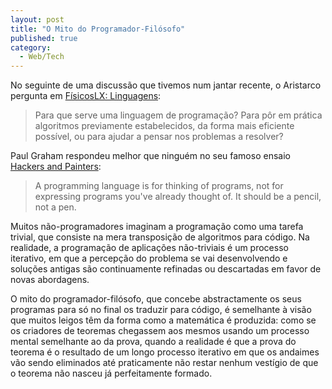 ```yaml
---
layout: post
title: "O Mito do Programador-Filósofo"
published: true
category:
  - Web/Tech
---
```


No seguinte de uma discussão que tivemos num jantar recente, o Aristarco
pergunta em [FísicosLX: Linguagens]:

> Para que serve uma linguagem de programação? Para pôr em prática
> algoritmos previamente estabelecidos, da forma mais eficiente
> possível, ou para ajudar a pensar nos problemas a resolver?

Paul Graham respondeu melhor que ninguém no seu famoso ensaio [Hackers
and Painters]:

> A programming language is for thinking of programs, not for expressing
> programs you've already thought of. It should be a pencil, not a pen.

Muitos não-programadores imaginam a programação como uma tarefa trivial,
que consiste na mera transposição de algoritmos para código. Na
realidade, a programação de aplicações não-triviais é um processo
iterativo, em que a percepção do problema se vai desenvolvendo e
soluções antigas são continuamente refinadas ou descartadas em favor de
novas abordagens.

O mito do programador-filósofo, que concebe abstractamente os seus
programas para só no final os traduzir para código, é semelhante à visão
que muitos leigos têm da forma como a matemática é produzida: como se os
criadores de teoremas chegassem aos mesmos usando um processo mental
semelhante ao da prova, quando a realidade é que a prova do teorema é o
resultado de um longo processo iterativo em que os andaimes vão sendo
eliminados até praticamente não restar nenhum vestígio de que o teorema
não nasceu já perfeitamente formado.

  [FísicosLX: Linguagens]: http://fisicoslx.blogspot.com/2005/01/linguagens.html
    "F�sicosLX: Linguagens"
  [Hackers and Painters]: http://www.paulgraham.com/hp.html
